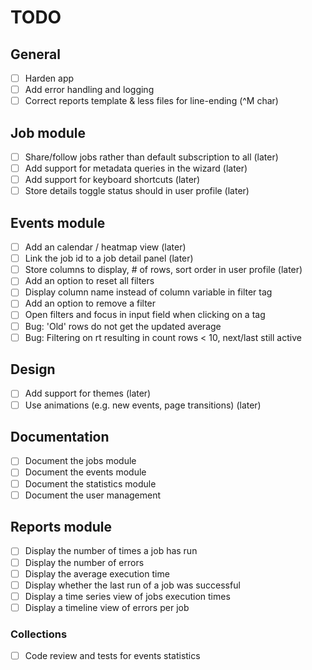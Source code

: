 # TODO

## General
- [ ] Harden app
- [ ] Add error handling and logging
- [ ] Correct reports template & less files for line-ending (^M char)

## Job module
- [ ] Share/follow jobs rather than default subscription to all (later)
- [ ] Add support for metadata queries in the wizard (later)
- [ ] Add support for keyboard shortcuts (later)
- [ ] Store details toggle status should in user profile (later)

## Events module
- [ ] Add an calendar / heatmap view (later)
- [ ] Link the job id to a job detail panel (later)
- [ ] Store columns to display, # of rows, sort order in user profile (later)
- [ ] Add an option to reset all filters
- [ ] Display column name instead of column variable in filter tag
- [ ] Add an option to remove a filter
- [ ] Open filters and focus in input field when clicking on a tag
- [ ] Bug: 'Old' rows do not get the updated average
- [ ] Bug: Filtering on rt resulting in count rows < 10, next/last still active

## Design
- [ ] Add support for themes (later)
- [ ] Use animations (e.g. new events, page transitions) (later)

## Documentation
- [ ] Document the jobs module
- [ ] Document the events module
- [ ] Document the statistics module
- [ ] Document the user management

## Reports module
- [ ] Display the number of times a job has run
- [ ] Display the number of errors
- [ ] Display the average execution time
- [ ] Display whether the last run of a job was successful
- [ ] Display a time series view of jobs execution times
- [ ] Display a timeline view of errors per job

### Collections
- [ ] Code review and tests for events statistics
